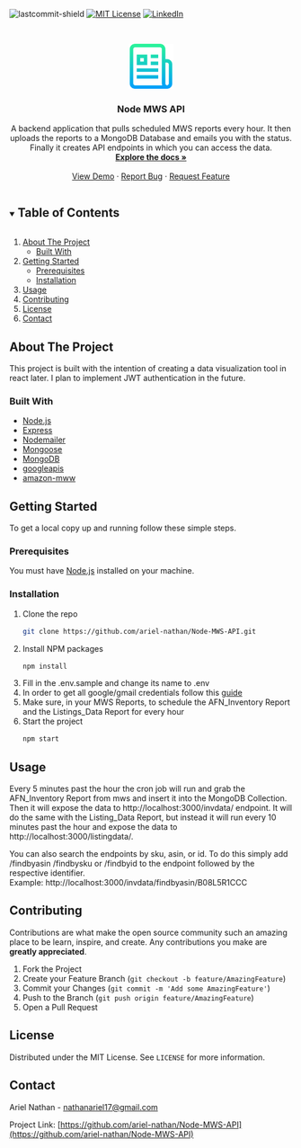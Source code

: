 <!--
*** Thanks for checking out the Best-README-Template. If you have a suggestion
*** that would make this better, please fork the repo and create a pull request
*** or simply open an issue with the tag "enhancement".
*** Thanks again! Now go create something AMAZING! :D
***
***
***
*** To avoid retyping too much info. Do a search and replace for the following:
*** ariel-nathan, Node-MWS-API, twitter_handle, nathanariel17@gmail.com, Node MWS API, A backend application that pulls scheduled MWS reports every hour. It then uploads the reports to a MongoDB Database and emails you with the status. Finally it creates API endpoints in which you can access the data.
-->

<!-- PROJECT SHIELDS -->
<!--
*** I'm using markdown "reference style" links for readability.
*** Reference links are enclosed in brackets [ ] instead of parentheses ( ).
*** See the bottom of this document for the declaration of the reference variables
*** for contributors-url, forks-url, etc. This is an optional, concise syntax you may use.
*** https://www.markdownguide.org/basic-syntax/#reference-style-links
-->

![lastcommit-shield]
[![MIT License][license-shield]][license-url]
[![LinkedIn][linkedin-shield]][linkedin-url]

<!-- PROJECT LOGO -->
<br />
<p align="center">
  <a href="https://github.com/ariel-nathan/Node-MWS-API">
    <img src="images/logo.png" alt="Logo" width="80" height="80">
  </a>

  <h3 align="center">Node MWS API</h3>

  <p align="center">
    A backend application that pulls scheduled MWS reports every hour. It then uploads the reports to a MongoDB Database and emails you with the status. Finally it creates API endpoints in which you can access the data.
    <br />
    <a href="https://github.com/ariel-nathan/Node-MWS-API"><strong>Explore the docs »</strong></a>
    <br />
    <br />
    <a href="https://github.com/ariel-nathan/Node-MWS-API">View Demo</a>
    ·
    <a href="https://github.com/ariel-nathan/Node-MWS-API/issues">Report Bug</a>
    ·
    <a href="https://github.com/ariel-nathan/Node-MWS-API/issues">Request Feature</a>
  </p>
</p>

<!-- TABLE OF CONTENTS -->
<details open="open">
  <summary><h2 style="display: inline-block">Table of Contents</h2></summary>
  <ol>
    <li>
      <a href="#about-the-project">About The Project</a>
      <ul>
        <li><a href="#built-with">Built With</a></li>
      </ul>
    </li>
    <li>
      <a href="#getting-started">Getting Started</a>
      <ul>
        <li><a href="#prerequisites">Prerequisites</a></li>
        <li><a href="#installation">Installation</a></li>
      </ul>
    </li>
    <li><a href="#usage">Usage</a></li>
    <li><a href="#contributing">Contributing</a></li>
    <li><a href="#license">License</a></li>
    <li><a href="#contact">Contact</a></li>
  </ol>
</details>

<!-- ABOUT THE PROJECT -->

## About The Project

This project is built with the intention of creating a data visualization tool in react later. I plan to implement JWT authentication in the future.

### Built With

- [Node.js](https://nodejs.org/en/)
- [Express](https://expressjs.com/)
- [Nodemailer](https://nodemailer.com/about/)
- [Mongoose](https://mongoosejs.com/)
- [MongoDB](https://www.mongodb.com/)
- [googleapis](https://github.com/googleapis/google-api-nodejs-client#readme)
- [amazon-mww](https://github.com/bhushankumarl/amazon-mws)

<!-- GETTING STARTED -->

## Getting Started

To get a local copy up and running follow these simple steps.

### Prerequisites

You must have [Node.js](https://nodejs.org/en/) installed on your machine.

### Installation

1. Clone the repo
   ```sh
   git clone https://github.com/ariel-nathan/Node-MWS-API.git
   ```
2. Install NPM packages
   ```sh
   npm install
   ```
3. Fill in the .env.sample and change its name to .env
4. In order to get all google/gmail credentials follow this [guide](https://www.youtube.com/watch?v=-rcRf7yswfM&t=840s)
5. Make sure, in your MWS Reports, to schedule the AFN_Inventory Report and the Listings_Data Report for every hour
6. Start the project
   ```sh
   npm start
   ```

<!-- USAGE EXAMPLES -->

## Usage

Every 5 minutes past the hour the cron job will run and grab the AFN_Inventory Report from mws and insert it into the MongoDB Collection. Then it will expose the data to http://localhost:3000/invdata/ endpoint. It will do the same with the Listing_Data Report, but instead it will run every 10 minutes past the hour and expose the data to http://localhost:3000/listingdata/.

You can also search the endpoints by sku, asin, or id. To do this simply add /findbyasin /findbysku or /findbyid to the endpoint followed by the respective identifier. </br> Example: http://localhost:3000/invdata/findbyasin/B08L5R1CCC

<!-- CONTRIBUTING -->

## Contributing

Contributions are what make the open source community such an amazing place to be learn, inspire, and create. Any contributions you make are **greatly appreciated**.

1. Fork the Project
2. Create your Feature Branch (`git checkout -b feature/AmazingFeature`)
3. Commit your Changes (`git commit -m 'Add some AmazingFeature'`)
4. Push to the Branch (`git push origin feature/AmazingFeature`)
5. Open a Pull Request

<!-- LICENSE -->

## License

Distributed under the MIT License. See `LICENSE` for more information.

<!-- CONTACT -->

## Contact

Ariel Nathan - nathanariel17@gmail.com

Project Link: [https://github.com/ariel-nathan/Node-MWS-API](https://github.com/ariel-nathan/Node-MWS-API)

<!-- MARKDOWN LINKS & IMAGES -->
<!-- https://www.markdownguide.org/basic-syntax/#reference-style-links -->

[lastcommit-shield]: https://img.shields.io/github/last-commit/ariel-nathan/Node-MWS-API/main?style=flat-square
[license-shield]: https://img.shields.io/github/license/ariel-nathan/Node-MWS-API?label=license&style=flat-square
[license-url]: https://github.com/ariel-nathan/Node-MWS-API/blob/master/LICENSE.txt
[linkedin-shield]: https://img.shields.io/badge/-LinkedIn-black.svg?style=flat-square&logo=linkedin&colorB=555
[linkedin-url]: https://linkedin.com/in/ariel-nathan
